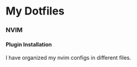 # My Dotfiles

### NVIM

#### Plugin Installation



I have organized my nvim configs in different files.

